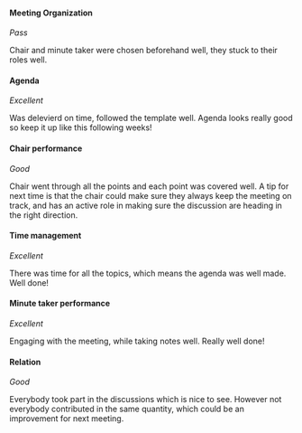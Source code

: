 #### Meeting Organization
_Pass_

Chair and minute taker were chosen beforehand well, they stuck to their roles well.


#### Agenda 
_Excellent_

Was delevierd on time, followed the template well. Agenda looks really good so keep it up like this following weeks!

#### Chair performance
_Good_

Chair went through all the points and each point was covered well. A tip for next time is that the chair could make sure they always keep the meeting on track, and has an active role in making sure the discussion are heading in the right direction.


#### Time management
_Excellent_

There was time for all the topics, which means the agenda was well made. Well done!

#### Minute taker performance
_Excellent_

Engaging with the meeting, while taking notes well. Really well done!

#### Relation
_Good_

Everybody took part in the discussions which is nice to see. However not everybody contributed in the same quantity, which could be an improvement for next meeting.



